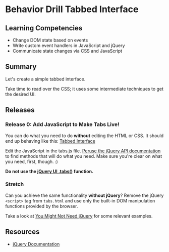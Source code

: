 # Behavior Drill Tabbed Interface

## Learning Competencies

* Change DOM state based on events
* Write custom event handlers in JavaScript and jQuery
* Communicate state changes via CSS and JavaScript

## Summary

Let's create a simple tabbed interface.

Take time to read over the CSS; it uses some intermediate techniques to get the
desired UI.

## Releases

### Release 0:  Add JavaScript to Make Tabs Live!

You can do what you need to do **without** editing the HTML or CSS.  It should
end up behaving like this: [Tabbed Interface](https://vimeo.com/123216091)

Edit the JavaScript in the tabs.js file.  [Peruse the jQuery API
documentation][jqueryapi] to find methods that will do what you
need.  Make sure you're clear on what you need, first, though. :)

**Do not use the [jQuery UI .tabs()](http://jqueryui.com/tabs/) function.**

### Stretch

Can you achieve the same functionality **without jQuery**? Remove the jQuery
`<script>` tag from `tabs.html` and use only the built-in DOM manipulation
functions provided by the browser.

Take a look at [You Might Not Need jQuery](http://youmightnotneedjquery.com/)
for some relevant examples.

## Resources

* [jQuery Documentation][jqueryapi]


[jqueryapi]: http://api.jquery.com/
